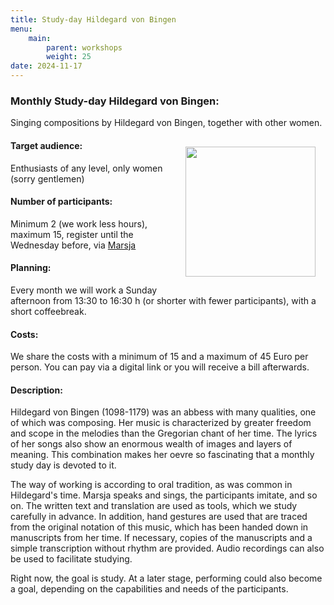 ```yaml
---
title: Study-day Hildegard von Bingen
menu:
    main:
        parent: workshops
        weight: 25
date: 2024-11-17
---
```

### Monthly Study-day Hildegard von Bingen: 
Singing compositions by Hildegard von Bingen, together with other women.

<img src="../../../images/KerkjeEngelen.jpeg" style="width: 13rem; float: right; margin:1rem">

#### Target audience:
Enthusiasts of any level, only women (sorry gentlemen)
#### Number of participants:
Minimum 2 (we work less hours), maximum 15, register until the Wednesday before, via [Marsja](mailto:info@marsjamudde.nl) 
#### Planning:
Every month we will work a Sunday afternoon from 13:30 to 16:30 h (or shorter with fewer participants), with a short coffeebreak.
#### Costs: 
We share the costs with a minimum of 15 and a maximum of 45 Euro per person. You can pay via a digital link or you will receive a bill afterwards.
#### Description:
Hildegard von Bingen (1098-1179) was an abbess with many qualities, one of which was composing. Her music is characterized by greater freedom and scope in the melodies than the Gregorian chant of her time. The lyrics of her songs also show an enormous wealth of images and layers of meaning. This combination makes her oevre so fascinating that a monthly study day is devoted to it.

The way of working is according to oral tradition, as was common in Hildegard's time. Marsja speaks and sings, the participants imitate, and so on. The written text and translation are used as tools, which we study carefully in advance. In addition, hand gestures are used that are traced from the original notation of this music, which has been handed down in manuscripts from her time. If necessary, copies of the manuscripts and a simple transcription without rhythm are provided. Audio recordings can also be used to facilitate studying.

Right now, the goal is study. At a later stage, performing could also become a goal, depending on the capabilities and needs of the participants.